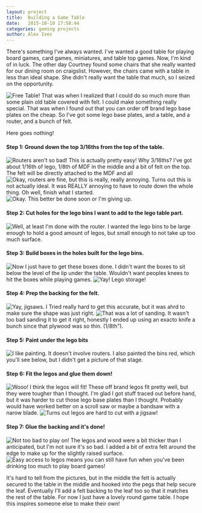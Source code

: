 ```yaml
---
layout: project
title:  Building a Game Table
date:   2015-10-10 17:58:44
categories: gaming projects
author: Alex Ives
---
```


There's something I've always wanted. I've wanted a good table for playing board games, card games, miniatures, and table top games. Now, I'm kind of in luck. The other day Courtney found some chairs that she really wanted for our dining room on craigslist. However, the chairs came with a table in less than ideal shape. She didn't really want the table that much, so I seized on the opportunity.

![Free Table!]({{site.baseurl}}/images/game-table/0original.jpg)
That was when I realized that I could do so much more than some plain old table covered with felt. I could make something really special. That was when I found out that you can order off brand lego base plates on the cheap. So I've got some lego base plates, and a table, and a router, and a bunch of felt.

Here goes nothing!

#### Step 1: Ground down the top 3/16ths from the top of the table. 
![Routers aren't so bad! This is actually pretty easy!]({{site.baseurl}}/images/game-table/1firstPass.jpg)
Why 3/16ths? I've got about 1/16th of lego, 1/8th of MDF in the middle and a bit of felt on the top. The felt will be directly attached to the MDF and all 
![Okay, routers are fine, but this is really, really annoying.]({{site.baseurl}}/images/game-table/2halfWay.jpg)
Turns out this is not actually ideal. It was REALLY annoying to have to route down the whole thing. Oh well, finish what I started.
![Okay. This better be done soon or I'm giving up.]({{site.baseurl}}/images/game-table/3otherHalf.jpg)


#### Step 2: Cut holes for the lego bins I want to add to the lego table part.
![Well, at least I'm done with the router.]({{site.baseurl}}/images/game-table/4allGround.jpg)
I wanted the lego bins to be large enough to hold a good amount of legos, but small enough to not take up too much surface.


#### Step 3: Build boxes in the holes built for the lego bins.
![Now I just have to get these boxes done.]({{site.baseurl}}/images/game-table/5boxesStarted.jpg)
I didn't want the boxes to sit below the level of the lip under the table. Wouldn't want peoples knees to hit the boxes while playing games.
![Yay! Lego storage!]({{site.baseurl}}/images/game-table/6boxBottem.jpg)


#### Step 4: Prep the backing for the felt.
![Yay, jigsaws.]({{site.baseurl}}/images/game-table/7cutout_backing.jpg)
I Tried really hard to get this accurate, but it was ahrd to make sure the shape was just right.
![That was a lot of sanding.]({{site.baseurl}}/images/game-table/8fit_backing.jpg)
It wasn't too bad sanding it to get it right, honestly I ended up using an exacto knife a bunch since that plywood was so thin. (1/8th").


#### Step 5: Paint under the lego bits
![I like painting. It doesn't involve routers.]({{site.baseurl}}/images/game-table/9painted_top.jpg)
I also painted the bins red, which you'll see below, but I didn't get a picture of that stage.


#### Step 6: Fit the legos and glue them down!
![Wooo! I think the legos will fit!]({{site.baseurl}}/images/game-table/10layout_legos.jpg)
These off brand legos fit pretty well, but they were tougher than I thought. I'm glad I got stuff traced out before hand, but it was harder to cut those lego base plates than I thought. Probably would have worked better on a scroll saw or maybe a bandsaw with a narow blade.
![Turns out legos are hard to cut with a jigsaw!]({{site.baseurl}}/images/game-table/11legos_cut_weighted.jpg)


#### Step 7: Glue the backing and it's done!
![Not too bad to play on!]({{site.baseurl}}/images/game-table/12attach_felt_done.jpg)
The legos and wood were a bit thicker than I anticipated, but I'm not sure it's so bad. I added a bit of extra felt around the edge to make up for the slightly raised surface.
![Easy access to legos means you can still have fun when you've been drinking too much to play board games!]({{site.baseurl}}/images/game-table/13legos_exposed.jpg)


It's hard to tell from the pictures, but in the middle the felt is actually secured to the table in the middle and hooked into the pegs that help secure the leaf. Eventually I'll add a felt backing to the leaf too so that it matches the rest of the table. For now I just have a lovely round game table. I hope this inspires someone else to make their own!